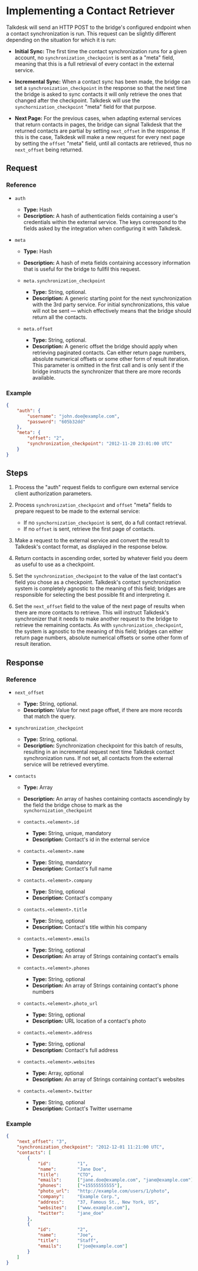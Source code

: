 # Implementing a Contact Retriever

Talkdesk will send an HTTP POST to the bridge's configured endpoint when a contact synchronization is run. This request can be slightly different depending on the situation for which it is run:

* __Initial Sync:__ The first time the contact synchronization runs for a given account, no `synchronization_checkpoint` is sent as a "meta" field, meaning that this is a full retrieval of every contact in the external service.

* __Incremental Sync:__ When a contact sync has been made, the bridge can set a `synchronization_checkpoint` in the response so that the next time the bridge is asked to sync contacts it will only retrieve the ones that changed after the checkpoint. Talkdesk will use the `synchornization_checkpoint` "meta" field for that purpose.

* __Next Page:__ For the previous cases, when adapting external services that return contacts in pages, the bridge can signal Talkdesk that the returned contacts are partial by setting `next_offset` in the response. If this is the case, Talkdesk will make a new request for every next page by setting the `offset` "meta" field, until all contacts are retrieved, thus no `next_offset` being returned.

## Request

### Reference

* `auth`
    * **Type:** Hash
    * **Description:** A hash of authentication fields containing a user's credentials within the external service. The keys correspond to the fields asked by the integration when configuring it with Talkdesk.

* `meta`
    * **Type:** Hash
    * **Description:** A hash of meta fields containing accessory information that is useful for the bridge to fullfil this request.

    * `meta.synchronization_checkpoint`
        * **Type:** String, optional.
        * **Description:** A generic starting point for the next synchronization with the 3rd party service. For initial synchronizations, this value will not be sent — which effectively means that the bridge should return all the contacts.

    * `meta.offset`
        * **Type:** String, optional.
        * **Description:** A generic offset the bridge should apply when retrieving paginated contacts. Can either return page numbers, absolute numerical offsets or some other form of result iteration. This parameter is omitted in the first call and is only sent if the bridge instructs the synchronizer that there are more records available.

### Example

```json
{
    "auth": {
        "username": "john.doe@example.com",
        "password": "605b32dd"
    },
    "meta": {
        "offset": "2",
        "synchronization_checkpoint": "2012-11-20 23:01:00 UTC"
    }
}
```

## Steps

1. Process the "auth" request fields to configure own external service client authorization parameters.

2. Process `synchronization_checkpoint` and `offset` "meta" fields to prepare request to be made to the external service:

    * If no `synchornization_checkpoint` is sent, do a full contact retrieval.
    * If no `offset` is sent, retrieve the first page of contacts.

3. Make a request to the external service and convert the result to Talkdesk's contact format, as displayed in the response below.

4. Return contacts in ascending order, sorted by whatever field you deem as useful to use as a checkpoint.

5. Set the `synchronization_checkpoint` to the value of the last contact's field you chose as a checkpoint. Talkdesk's contact synchronization system is completely agnostic to the meaning of this field; bridges are responsible for selecting the best possible fit and interpreting it.

6. Set the `next_offset` field to the value of the next page of results when there are more contacts to retrieve. This will instruct Talkdesk's synchronizer that it needs to make another request to the bridge to retrieve the remaining contacts. As with `synchronization_checkpoint`, the system is agnostic to the meaning of this field; bridges can either return page numbers, absolute numerical offsets or some other form of result iteration.

## Response

### Reference

* `next_offset`
    * **Type:** String, optional.
    * **Description:** Value for next page offset, if there are more records that match the query.

* `synchronization_checkpoint`
    * **Type:** String, optional.
    * **Description:** Synchronization checkpoint for this batch of results, resulting in an incremental request next time Talkdesk contact synchronization runs. If not set, all contacts from the external service will be retrieved everytime.

* `contacts`
    * **Type:** Array
    * **Description:** An array of hashes containing contacts ascendingly by the field the bridge chose to mark as the `synchornization_checkpoint`

    * `contacts.<element>.id`
        * **Type:** String, unique, mandatory
        * **Description:** Contact's id in the external service

    * `contacts.<element>.name`
        * **Type:** String, mandatory
        * **Description:** Contact's full name

    * `contacts.<element>.company`
        * **Type:** String, optional
        * **Description:** Contact's company

    * `contacts.<element>.title`
        * **Type:** String, optional
        * **Description:** Contact's title within his company

    * `contacts.<element>.emails`
        * **Type:** String, optional
        * **Description:** An array of Strings containing contact's emails

    * `contacts.<element>.phones`
        * **Type:** String, optional
        * **Description:** An array of Strings containing contact's phone numbers

    * `contacts.<element>.photo_url`
        * **Type:** String, optional
        * **Description:** URL location of a contact's photo

    * `contacts.<element>.address`
        * **Type:** String, optional
        * **Description:** Contact's full address

    * `contacts.<element>.websites`
        * **Type:** Array, optional
        * **Description:** An array of Strings containing contact's websites

    * `contacts.<element>.twitter`
        * **Type:** String, optional
        * **Description:** Contact's Twitter username

### Example

```json
{
    "next_offset": "3",
    "synchronization_checkpoint": "2012-12-01 11:21:00 UTC",
    "contacts": [
        {
            "id":          "1",
            "name":        "Jane Doe",
            "title":       "CTO",
            "emails":      ["jane.doe@example.com", "jane@example.com"],
            "phones":      ["+15555555555"],
            "photo_url":   "http://example.com/users/1/photo",
            "company":     "Example Corp.",
            "address":     "37, Famous St., New York, US",
            "websites":    ["www.example.com"],
            "twitter":     "jane_doe"
        },
        {
            "id":          "2",
            "name":        "Joe",
            "title":       "Staff",
            "emails":      ["joe@example.com"]
        }
    ]
}
```

